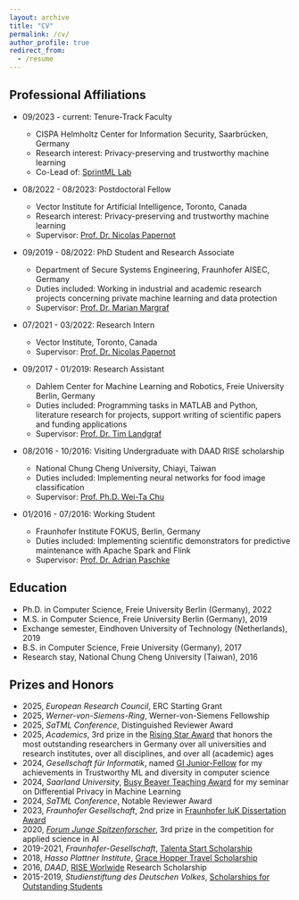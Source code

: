 ```yaml
---
layout: archive
title: "CV"
permalink: /cv/
author_profile: true
redirect_from:
  - /resume
---
```

<!--- 
{% include base_path %}
[[download](/files/academic_cv_boe.pdf)]--->

## Professional Affiliations
* 09/2023 - current: Tenure-Track Faculty
  * CISPA Helmholtz Center for Information Security, Saarbrücken, Germany
  * Research interest: Privacy-preserving and trustworthy machine learning
  * Co-Lead of: [SprintML Lab](https://sprintml.com)

* 08/2022 - 08/2023: Postdoctoral Fellow
  * Vector Institute for Artificial Intelligence, Toronto, Canada
  * Research interest: Privacy-preserving and trustworthy machine learning
  * Supervisor: [Prof. Dr. Nicolas Papernot](https://www.papernot.fr/)
  
* 09/2019 - 08/2022: PhD Student and Research Associate
  * Department of Secure Systems Engineering, Fraunhofer AISEC, Germany
  * Duties included: Working in industrial and academic research projects concerning private machine learning and data protection
  * Supervisor: [Prof. Dr. Marian Margraf](https://www.mi.fu-berlin.de/inf/groups/ag-idm/members/1_Professor_inn_en/Marian-Margraf/index.html)
  
* 07/2021 - 03/2022: Research Intern
  * Vector Institute, Toronto, Canada
  * Supervisor: [Prof. Dr. Nicolas Papernot](https://www.papernot.fr/)
  
* 09/2017 - 01/2019: Research Assistant
  * Dahlem Center for Machine Learning and Robotics, Freie University Berlin, Germany
  * Duties included: Programming tasks in MATLAB and Python, literature research for projects, support writing of scientific papers and funding applications
  * Supervisor: [Prof. Dr. Tim Landgraf](https://www.mi.fu-berlin.de/inf/groups/ag-ki/members/Professoren/Tim_Landgraf.html)
  
* 08/2016 - 10/2016: Visiting Undergraduate with DAAD RISE scholarship
  * National Chung Cheng University, Chiayi, Taiwan
  * Duties included: Implementing neural networks for food image classification
  * Supervisor: [Prof. Ph.D. Wei-Ta Chu](https://www.cs.ccu.edu.tw/~wtchu/)

* 01/2016 - 07/2016: Working Student
  * Fraunhofer Institute FOKUS, Berlin, Germany
  * Duties included: Implementing scientific demonstrators for predictive maintenance with Apache Spark and Flink
  * Supervisor: [Prof. Dr. Adrian Paschke](https://www.digital-future.berlin/en/about-us/professors/prof-dr-adrian-paschke/)

## Education

* Ph.D. in Computer Science, Freie University Berlin (Germany), 2022
* M.S. in Computer Science, Freie University Berlin (Germany), 2019
* Exchange semester, Eindhoven University of Technology (Netherlands), 2019 
* B.S. in Computer Science, Freie University (Germany), 2017
* Research stay, National Chung Cheng University (Taiwan), 2016
 
 
## Prizes and Honors
* 2025, *European Research Council*, ERC Starting Grant
* 2025, *Werner-von-Siemens-Ring*, Werner-von-Siemens Fellowship
* 2025, *SaTML Conference*, Distinguished Reviewer Award
* 2025, *Academics*, 3rd prize in the [Rising Star Award](https://www.academics.de/services/nachwuchspreis-nachwuchswissenschaftler-des-jahres) that honors the most outstanding researchers in Germany over all universities and research institutes, over all disciplines, and over all (academic) ages
* 2024, *Gesellschaft für Informatik*, named [GI Junior-Fellow](https://gi.de/meldung/ki-medizin-recht-diversitaet-gi-vier-informatik-talente-zu-junior-fellows) for my achievements in Trustworthy ML and diversity in computer science
* 2024, *Saarland University*, [Busy Beaver Teaching Award](https://cispa.de/en/busy-beaver-awards) for my seminar on Differential Privacy in Machine Learning
* 2024, *SaTML Conference*, Notable Reviewer Award
* 2023, *Fraunhofer Gesellschaft*, 2nd prize in [Fraunhofer IuK Dissertation Award](https://www.iuk.fraunhofer.de/de/news-web/2024/ict-winners-2023.html)
* 2020, [*Forum Junge Spitzenforscher*](http://forumjungespitzenforscher.de/en/review-2020/), 3rd prize in the competition for applied science in AI
* 2019-2021, *Fraunhofer-Gesellschaft*, [Talenta Start Scholarship](https://www.fraunhofer.de/de/jobs-und-karriere/wissenschaftlerinnen/fraunhofer-talenta/start.html)
* 2018, *Hasso Plattner Institute*, [Grace Hopper Travel Scholarship](https://hpi.de/news/jahrgaenge/2018/grace-hopper-celebration-stipendiatinnen-reisen-in-die-usa.html)
* 2016, *DAAD*, [RISE Worlwide](https://www.daad.de/rise/en/rise-worldwide/) Research Scholarship
* 2015-2019, *Studienstiftung des Deutschen Volkes*, [Scholarships for Outstanding Students](https://www.studienstiftung.de/en/about-us/)

  

